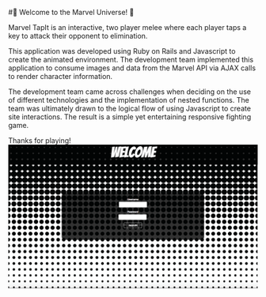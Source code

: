 #:small_blue_diamond: Welcome to the Marvel Universe! :small_blue_diamond:

Marvel TapIt is an interactive, two player melee where each player taps a key to attack
their opponent to elimination.  

This application was developed using Ruby on Rails and Javascript to create the animated environment.  The development team implemented this application to consume images and data from the Marvel API via AJAX calls to render character information.

The development team came across challenges when deciding on the use of different technologies and the implementation of nested functions. The team was ultimately drawn to the logical flow of using Javascript to create site interactions. The result is a simple yet entertaining responsive fighting game.

Thanks for playing!
<img src="mtiapp.gif">
